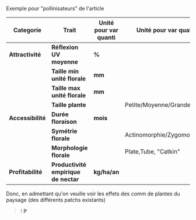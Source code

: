 
Exemple pour "pollinisateurs" de l'article

| **Categorie**     | **Trait**                            | **Unité pour var quanti** | Unité pour var quali      | % données disponibles |
| ------------- | -------------------------------- | --------------------- | ------------------------- | --------------------- |
| **Attractivité**  | **Réflexion UV moyenne**             | **%**                     |                           | 67                    |
|               | **Taille min unité florale**         | **mm**                    |                           | 100                   |
|               | **Taille max unité florale**         | **mm**                    |                           | 100                   |
|               | **Taille plante**                    |                       | Petite/Moyenne/Grande     | 100                   |
| **Accessibilité** | **Durée floraison**                  | **mois**                  |                           | 100                   |
|               | **Symétrie florale**                 |                       | Actinomorphie/Zygomorphie | 93                    |
|               | **Morphologie florale**              |                       | Plate,Tube, "Catkin"      | 98                    |
| **Profitabilité** | **Productivité empirique de nectar** | **kg/ha/an**              |                           | 70                    |

Donc, en admettant qu'on veuille voir les effets des comm de plantes du paysage (des différents patchs existants)

>! **P**
##### 